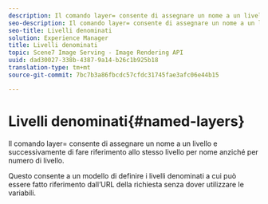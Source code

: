 ```yaml
---
description: Il comando layer= consente di assegnare un nome a un livello e successivamente di fare riferimento allo stesso livello per nome anziché per numero di livello.
seo-description: Il comando layer= consente di assegnare un nome a un livello e successivamente di fare riferimento allo stesso livello per nome anziché per numero di livello.
seo-title: Livelli denominati
solution: Experience Manager
title: Livelli denominati
topic: Scene7 Image Serving - Image Rendering API
uuid: dad30027-338b-4387-9a14-b26c1b925b18
translation-type: tm+mt
source-git-commit: 7bc7b3a86fbcdc57cfdc31745fae3afc06e44b15

---
```



# Livelli denominati{#named-layers}

Il comando layer= consente di assegnare un nome a un livello e successivamente di fare riferimento allo stesso livello per nome anziché per numero di livello.

Questo consente a un modello di definire i livelli denominati a cui può essere fatto riferimento dall’URL della richiesta senza dover utilizzare le variabili.
